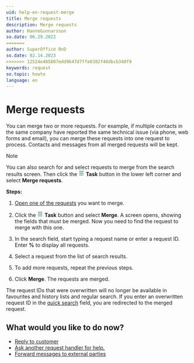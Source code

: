 ```yaml
---
uid: help-en-request-merge
title: Merge requests
description: Merge requests
author: HanneGunnarsson
so.date: 06.29.2022
=======
author: SuperOffice RnD
so.date: 02.14.2023
>>>>>>> 12524e485807edd9647d7ffe0382f40dbcb340f9
keywords: request
so.topic: howto
language: en
---
```


# Merge requests

You can merge two or more requests. For example, if multiple contacts in the same company have reported the same technical issue (via phone, web forms and email), you can merge these requests into one request to process. Contacts and messages from all merged requests will be kept.

> [!NOTE]
> You can also search for and select requests to merge from the search results screen. Then click the ![icon][img1] **Task** button in the lower left corner and select **Merge requests**.

**Steps:**

1. [Open one of the requests][1] you want to merge.

1. Click the ![icon][img1] **Task** button and select **Merge**. A screen opens, showing the fields that must be merged. Now you need to find the request to merge with this one.

1. In the search field, start typing a request name or enter a request ID. Enter **%** to display all requests.

1. Select a request from the list of search results.

1. To add more requests, repeat the previous steps.

1. Click **Merge**. The requests are merged.

The request IDs that were overwritten will no longer be available in favourites and history lists and regular search. If you enter an overwritten request ID in the [quick search][2] field, you are redirected to the merged request.

## What would you like to do now?

* [Reply to customer][3]
* [Ask another request handler for help.][4]
* [Forward messages to external parties][5]

<!-- Referenced links -->
[1]: ../index.md#open
[2]: ../../../search-options/learn/in-service/quick-search.md
[3]: reply.md
[4]: transfer.md
[5]: forward.md

<!-- Referenced images -->
[img1]: ../../../../media/icons/btn-menu.png
